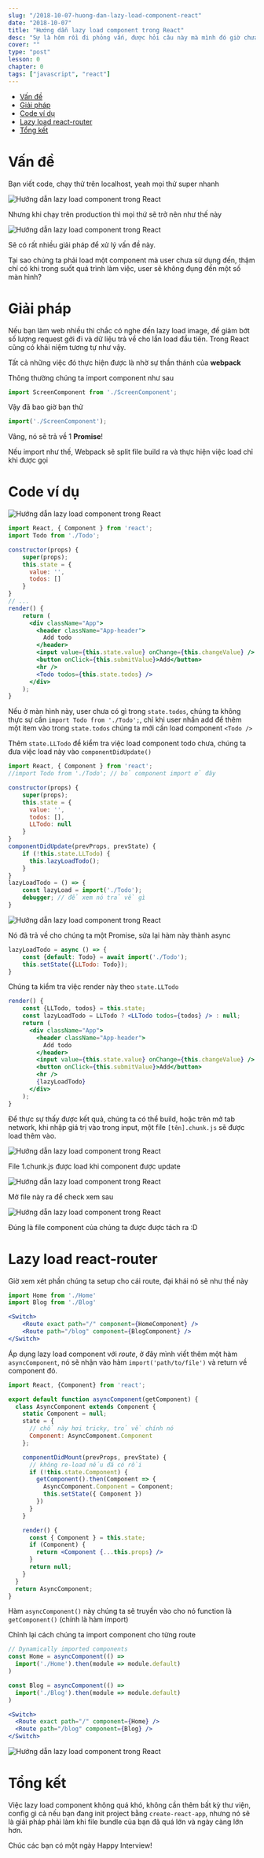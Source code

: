 ```yaml
---
slug: "/2018-10-07-huong-dan-lazy-load-component-react"
date: "2018-10-07"
title: "Hướng dẫn lazy load component trong React"
desc: "Sự là hôm rồi đi phỏng vấn, được hỏi câu này mà mình đó giờ chưa làm nên không biết, nay có thời gian rảnh rỗi tìm hiểu, chia sẻ lại cho các bạn chưa biết."
cover: ""
type: "post"
lesson: 0
chapter: 0
tags: ["javascript", "react"]
---
```


<!-- TOC -->

- [Vấn đề](#vấn-đề)
- [Giải pháp](#giải-pháp)
- [Code ví dụ](#code-ví-dụ)
- [Lazy load react-router](#lazy-load-react-router)
- [Tổng kết](#tổng-kết)

<!-- /TOC -->


# Vấn đề

Bạn viết code, chạy thử trên localhost, yeah mọi thứ super nhanh

![Hướng dẫn lazy load component trong React](https://pm1.narvii.com/6456/c88c177b7cee6af26086088dfcfa09cf401b676e_hq.jpg)

Nhưng khi chạy trên production thì mọi thứ sẽ trở nên như thế này

![Hướng dẫn lazy load component trong React](https://vetstreet-brightspot.s3.amazonaws.com/32/b9e550dfd411e1a02d005056ad4734/file/tortoise-137584694-lc080612.jpg)

Sẽ có rất nhiều giải pháp để xử lý vấn đề này.

Tại sao chúng ta phải load một component mà user chưa sử dụng đến, thậm chí có khi trong suốt quá trình làm việc, user sẽ không đụng đến một số màn hình?

# Giải pháp

Nếu bạn làm web nhiều thì chắc có nghe đến lazy load image, để giảm bớt số lượng request gởi đi và dữ liệu trả về cho lần load đầu tiên. Trong React cũng có khái niệm tương tự như vậy.

Tất cả những việc đó thực hiện được là nhờ sự thần thánh của **webpack**

Thông thường chúng ta import component như sau

```jsx
import ScreenComponent from './ScreenComponent';
```

Vậy đã bao giờ bạn thử

```jsx
import('./ScreenComponent');
```

Vâng, nó sẽ trả về 1 **Promise**!

Nếu import như thế, Webpack sẽ split file build ra và thực hiện việc load chỉ khi được gọi

# Code ví dụ

![Hướng dẫn lazy load component trong React](https://i.imgur.com/5zJ4s8b.png)

```jsx
import React, { Component } from 'react';
import Todo from './Todo';

constructor(props) {
    super(props);
    this.state = {
      value: '',
      todos: []
    }
}
// ...
render() {
    return (
      <div className="App">
        <header className="App-header">
          Add todo
        </header>
        <input value={this.state.value} onChange={this.changeValue} />
        <button onClick={this.submitValue}>Add</button>
        <hr />
        <Todo todos={this.state.todos} />
      </div>
    );
}
```

Nếu ở màn hình này, user chưa có gì trong `state.todos`, chúng ta không thực sự cần `import Todo from './Todo';`, chỉ khi user nhấn add để thêm một item vào trong `state.todos` chúng ta mới cần load component `<Todo />`

Thêm `state.LLTodo` để kiểm tra việc load component todo chưa, chúng ta đưa việc load này vào `componentDidUpdate()`

```jsx
import React, { Component } from 'react';
//import Todo from './Todo'; // bỏ component import ở đây

constructor(props) {
    super(props);
    this.state = {
      value: '',
      todos: [],
      LLTodo: null
    }
}
componentDidUpdate(prevProps, prevState) {
    if (!this.state.LLTodo) {
      this.lazyLoadTodo();
    }
}
lazyLoadTodo = () => {
    const lazyLoad = import('./Todo');
    debugger; // để xem nó trả về gì
}
```

![Hướng dẫn lazy load component trong React](https://i.imgur.com/EQHSNyp.png)

Nó đã trả về cho chúng ta một Promise, sửa lại hàm này thành async

```jsx
lazyLoadTodo = async () => {
    const {default: Todo} = await import('./Todo');
    this.setState({LLTodo: Todo});
}
```

Chúng ta kiểm tra việc render này theo `state.LLTodo`

```jsx
render() {
    const {LLTodo, todos} = this.state;
    const lazyLoadTodo = LLTodo ? <LLTodo todos={todos} /> : null;
    return (
      <div className="App">
        <header className="App-header">
          Add todo
        </header>
        <input value={this.state.value} onChange={this.changeValue} />
        <button onClick={this.submitValue}>Add</button>
        <hr />
        {lazyLoadTodo}
      </div>
    );
}
```

Để thực sự thấy được kết quả, chúng ta có thể build, hoặc trên mở tab network, khi nhập giá trị vào trong input, một file `[tên].chunk.js` sẽ được load thêm vào.

![Hướng dẫn lazy load component trong React](https://i.imgur.com/h9LyiS9.png)

File 1.chunk.js được load khi component được update

![Hướng dẫn lazy load component trong React](https://i.imgur.com/8v6S8QR.png)

Mở file này ra để check xem sau

![Hướng dẫn lazy load component trong React](https://i.imgur.com/Y9lytUD.png)

Đúng là file component của chúng ta được được tách ra :D

# Lazy load react-router

Giờ xem xét phần chúng ta setup cho cái route, đại khái nó sẽ như thế này

```jsx
import Home from './Home'
import Blog from './Blog'

<Switch>
    <Route exact path="/" component={HomeComponent} />
    <Route path="/blog" component={BlogComponent} />
</Switch>
```

Áp dụng lazy load component với *route*, ở đây mình viết thêm một hàm `asyncComponent`, nó sẽ nhận vào hàm `import('path/to/file')` và return về component đó.

```jsx
import React, {Component} from 'react';

export default function asyncComponent(getComponent) {
  class AsyncComponent extends Component {
    static Component = null;
    state = { 
      // chổ này hơi tricky, trỏ về chính nó
      Component: AsyncComponent.Component 
    };

    componentDidMount(prevProps, prevState) {
      // không re-load nếu đã có rồi
      if (!this.state.Component) {
        getComponent().then(Component => {
          AsyncComponent.Component = Component;
          this.setState({ Component })
        })
      }
    }

    render() {
      const { Component } = this.state;
      if (Component) {
        return <Component {...this.props} />
      }
      return null;
    }
  }
  return AsyncComponent;
}
```

Hàm `asyncComponent()` này chúng ta sẽ truyền vào cho nó function là `getComponent()` (chính là hàm import)

Chỉnh lại cách chúng ta import component cho từng route

```jsx
// Dynamically imported components
const Home = asyncComponent(() =>
  import('./Home').then(module => module.default)
)

const Blog = asyncComponent(() =>
  import('./Blog').then(module => module.default)
)

<Switch>
  <Route exact path="/" component={Home} />
  <Route path="/blog" component={Blog} />
</Switch>
```

![Hướng dẫn lazy load component trong React](https://i.imgur.com/PN8f7w9.png)

# Tổng kết

Việc lazy load component không quá khó, không cần thêm bất kỳ thư viện, config gì cả nếu bạn đang init project bằng `create-react-app`, nhưng nó sẽ là giải pháp phải làm khi file bundle của bạn đã quá lớn và ngày càng lớn hơn.

Chúc các bạn có một ngày Happy Interview!
